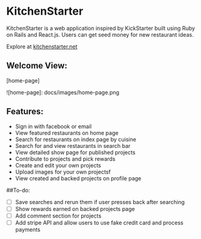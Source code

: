 # KitchenStarter

KitchenStarter is a web application inspired by KickStarter built using Ruby on Rails and React.js. Users can get seed money for new restaurant ideas.

Explore at [kitchenstarter.net][live]

[live]: http://www.kitchenstarter.net


## Welcome View:

[home-page]

![home-page]: docs/images/home-page.png

## Features:

- Sign in with facebook or email
- View featured restaurants on home page
- Search for restaurants on index page by cuisine
- Search for and view restaurants in search bar
- View detailed show page for published projects
- Contribute to projects and pick rewards
- Create and edit your own projects
- Upload images for your own projectsf
- View created and backed projects on profile page


##To-do:

- [ ] Save searches and rerun them if user presses back after searching
- [ ] Show rewards earned on backed projects page
- [ ] Add comment section for projects
- [ ] Add stripe API and allow users to use fake credit card and process payments
